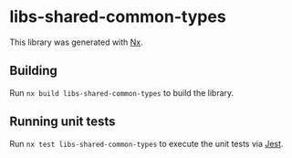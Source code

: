 # libs-shared-common-types

This library was generated with [Nx](https://nx.dev).

## Building

Run `nx build libs-shared-common-types` to build the library.

## Running unit tests

Run `nx test libs-shared-common-types` to execute the unit tests via [Jest](https://jestjs.io).
